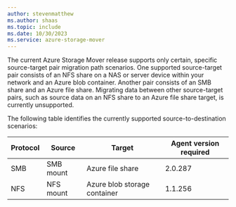 ```yaml
---
author: stevenmatthew
ms.author: shaas
ms.topic: include
ms.date: 10/30/2023
ms.service: azure-storage-mover
---
```

<!-- 
!########################################################
STATUS: In-progress

CONTENT: Draft

REVIEW Stephen/Fabian: Not started

Document score: 100 (103 words and 0 issues)

!########################################################
-->

<!--The current Azure Storage Mover release supports migrations from NFS or SMB source shares on a NAS or server device within your network. Data from SMB source shares can be migrated to Azure file shares, while files hosted on NFS shares can be migrated to Azure blob containers.-->

The current Azure Storage Mover release supports only certain, specific source-target pair migration path scenarios. One supported source-target pair consists of an NFS share on a NAS or server device within your network and an Azure blob container. Another pair consists of an SMB share and an Azure file share. Migrating data between other source-target pairs, such as source data on an NFS share to an Azure file share target, is currently unsupported.

The following table identifies the currently supported source-to-destination scenarios:

|Protocol   |Source        |Target                          |Agent version required |
|-----------|--------------|--------------------------------|-----------------------|
|SMB        |SMB mount     |Azure file share                |2.0.287                |
|NFS        |NFS mount     |Azure blob storage container    |1.1.256                |
